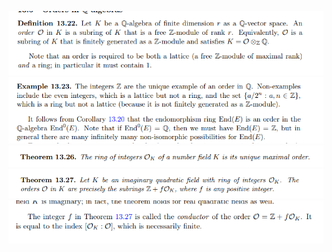 ![](../attachments/Pasted%20image%2020210613150000.png)
![For $E$ an elliptic curve](../attachments/Pasted%20image%2020210613150012.png)
![](../attachments/Pasted%20image%2020210613150035.png)
![](../attachments/Pasted%20image%2020210613150055.png)
![](../attachments/Pasted%20image%2020210613150103.png)